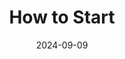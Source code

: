 ---
title: How to Start
date: 2024-09-09
type: landing

sections:
  - block: markdown
    content:
        title: How to Start
        subtitle: How to get a PID and select a PID provider 
        text: | 
            The **PID4NFDI Cookbook** is a practical guide designed to help individuals and organizations get started with PID registration and usage. It provides support for understanding what PIDs are, why they are important for long-term access and citation of digital resources, and how to integrate them into your workflows.
            
            The guide includes
            - An **introduction** to PIDs and their role in research data management.
            - Introductory guidance on **choosing the right PID system**, with tools like checklists and the PID Guide.
            - Practical insights into commonly used **PID types**, such as DOI, ORCID, ARK, IGSN, ROR, and Wikidata.
            
            As a work in progress, it will continue to grow and adapt to meet the needs of the (NFDI) research community.
            
            {{< cta cta_text="" cta_link="" cta_new_tab="true" cta_alt_text="Access our PID4NFDI Cookbook to get started with PIDs" cta_alt_link="https://pid4nfdi-training.readthedocs.io/en/latest/" cta_alt_new_tab="true" >}}
            {.left}

---